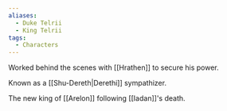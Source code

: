```yaml
---
aliases:
  - Duke Telrii
  - King Telrii
tags:
  - Characters
---
```

Worked behind the scenes with [[Hrathen]] to secure his power.

Known as a [[Shu-Dereth|Derethi]] sympathizer.

The new king of [[Arelon]] following [[Iadan]]'s death.